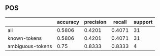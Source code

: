 
## POS

|                  | accuracy | precision | recall | support |
|------------------|----------|-----------|--------|---------|
| all              | 0.5806   | 0.4201    | 0.4071 | 31      |
| known-tokens     | 0.5806   | 0.4201    | 0.4071 | 31      |
| ambiguous-tokens | 0.75     | 0.8333    | 0.8333 | 4       |

